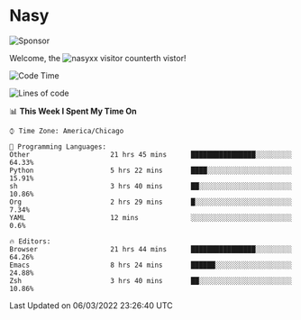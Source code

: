 # Nasy

<!--
<p align="center">
<img height="200" src="https://github-readme-stats.vercel.app/api?username=nasyxx&count_private=true&show_icons=true&theme=dracula&include_all_commits=true"/>
<img height="200" src="https://github-readme-stats.vercel.app/api/top-langs/?username=nasyxx&theme=dracula&hide=html,jupyter+notebook&count_private=true&show_icons=true"/>
</p>

  
----------------
-->

![Sponsor](https://img.shields.io/static/v1.svg?label=Sponsor&message=%E2%9D%A4&logo=GitHub&style=flat&color=pink)
 
Welcome, the ![nasyxx visitor counter](https://count.getloli.com/get/@nasyxx?theme=rule34)th vistor!
 
<!--START_SECTION:waka-->
![Code Time](http://img.shields.io/badge/Code%20Time-1%2C973%20hrs%2047%20mins-blue)

![Lines of code](https://img.shields.io/badge/From%20Hello%20World%20I%27ve%20Written-5%20Million%20lines%20of%20code-blue)

📊 **This Week I Spent My Time On** 

```text
⌚︎ Time Zone: America/Chicago

💬 Programming Languages: 
Other                    21 hrs 45 mins      ████████████████░░░░░░░░░   64.33% 
Python                   5 hrs 22 mins       ████░░░░░░░░░░░░░░░░░░░░░   15.91% 
sh                       3 hrs 40 mins       ██░░░░░░░░░░░░░░░░░░░░░░░   10.86% 
Org                      2 hrs 29 mins       █░░░░░░░░░░░░░░░░░░░░░░░░   7.34% 
YAML                     12 mins             ░░░░░░░░░░░░░░░░░░░░░░░░░   0.6%

🔥 Editors: 
Browser                  21 hrs 44 mins      ████████████████░░░░░░░░░   64.26% 
Emacs                    8 hrs 24 mins       ██████░░░░░░░░░░░░░░░░░░░   24.88% 
Zsh                      3 hrs 40 mins       ██░░░░░░░░░░░░░░░░░░░░░░░   10.86%

```


 Last Updated on 06/03/2022 23:26:40 UTC
<!--END_SECTION:waka-->

<!-- ![visitors](https://visitor-badge.laobi.icu/badge?page_id=nasyxx.nasyxx) -->
